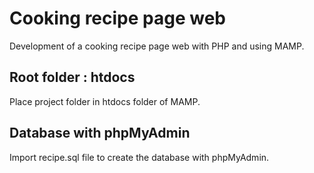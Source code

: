 # Cooking recipe page web

Development of a cooking recipe page web with PHP and using MAMP.

## Root folder : htdocs

Place project folder in htdocs folder of MAMP.

## Database with phpMyAdmin

Import recipe.sql file to create the database with phpMyAdmin.
